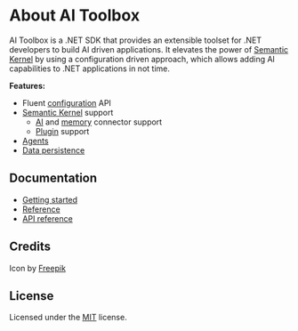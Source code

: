 # About AI Toolbox

AI Toolbox is a .NET SDK that provides an extensible toolset for .NET developers
to build AI driven applications. It elevates the power of
[Semantic Kernel](https://github.com/microsoft/semantic-kernel) by using a
configuration driven approach, which allows adding AI capabilities to .NET
applications in not time.

**Features:**

- Fluent [configuration](https://akordowski.github.io/ai-toolbox/reference/configuration.html) API
- [Semantic Kernel](https://github.com/microsoft/semantic-kernel) support
  - [AI](https://akordowski.github.io/ai-toolbox/reference/connectors.html#packages) and [memory](https://akordowski.github.io/ai-toolbox/reference/memory.html#packages) connector support
  - [Plugin](http://localhost:8080/features/plugins.html) support
- [Agents](https://akordowski.github.io/ai-toolbox/features/agents/chat-agent.html)
- [Data persistence](https://akordowski.github.io/ai-toolbox/features/data-persistence.html)

## Documentation

- [Getting started](https://akordowski.github.io/ai-toolbox/docs/getting-started.html)
- [Reference](https://akordowski.github.io/ai-toolbox/reference/configuration.html)
- [API reference](https://akordowski.github.io/ai-toolbox/api)

## Credits

Icon by [Freepik](https://www.flaticon.com/free-icon/artificial-intelligence_4132678)

## License

Licensed under the [MIT](https://github.com/akordowski/ai-toolbox/blob/main/LICENSE) license.
